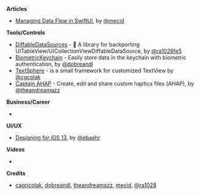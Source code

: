 **Articles**

* [Managing Data Flow in SwiftUI](https://mecid.github.io/2019/07/03/managing-data-flow-in-swiftui/), by [@mecid](https://twitter.com/mecid)

**Tools/Controls**

* [DiffableDataSources](https://github.com/ra1028/DiffableDataSources) - 💾 A library for backporting UITableView/UICollectionViewDiffableDataSource, by [@ra1028fe5](https://twitter.com/ra1028fe5)
* [BiometricKeychain](https://github.com/appssemble/BiometricKeychain) - Easily store data in the keychain with biometric authentication, by [@dobreandl](https://twitter.com/dobreandl)
* [TextSphere](https://github.com/cagricolak/TextSphere) - is a small framework for customized TextView by [@cgcolak](https://twitter.com/cgcolak)
* [Captain AHAP](http://ahap.fancypixel.it) - Create, edit and share custom haptics files (AHAP), by [@theandreamazz](https://twitter.com/theandreamazz)

**Business/Career**

* 

**UI/UX**

* [Designing for iOS 13](https://applypixels.com/blog/designing-for-ios-13), by [@ebaehr](https://twitter.com/ebaehr)


**Videos**

* 

**Credits**

* [cagricolak](https://github.com/cagricolak), [dobreandl](https://github.com/chelemen-razvan), [theandreamazz](https://github.com/andreamazz), [mecid](https://github.com/mecid), [@ra1028](https://github.com/ra1028)
